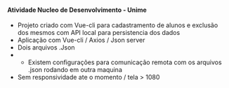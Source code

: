 #### Atividade Nucleo de Desenvolvimento - Unime


* Projeto criado com Vue-cli para cadastramento de alunos e exclusão dos mesmos com API local para persistencia dos dados
* Aplicação com Vue-cli / Axios / Json server
* Dois arquivos .Json 
* * Existem configurações para comunicação remota com os arquivos .json rodando em outra maquina
* Sem responsividade ate o momento / tela > 1080
